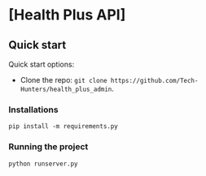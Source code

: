 # [Health Plus API]


## Quick start

Quick start options:

- Clone the repo: `git clone https://github.com/Tech-Hunters/health_plus_admin`.

### Installations ###
```
pip install -m requirements.py
```

### Running the project ###
```
python runserver.py
```
